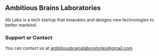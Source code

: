 ## Ambitious Brains Laboratories

Ab Labs is a tech startup that innavates and designs new technologies to better mankind.

### Support or Contact

You can contact us at ambitiousbrainslaboratories@gmail.com
